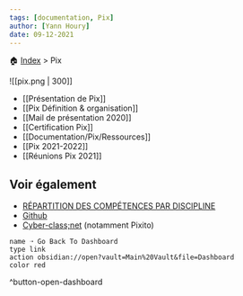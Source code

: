 ```yaml
---
tags: [documentation, Pix]
author: [Yann Houry]
date: 09-12-2021
---
```


🏠 [Index](obsidian://open?vault=Main%20Vault&file=Documentation%2FDocumentation%20TOC) > Pix

![[pix.png | 300]]

- [[Présentation de Pix]]
- [[Pix Définition & organisation]]
- [[Mail de présentation 2020]]
- [[Certification Pix]]
- [[Documentation/Pix/Ressources]]
- [[Pix 2021-2022]]
- [[Réunions Pix 2021]]

## Voir également
- [RÉPARTITION DES COMPÉTENCES PAR DISCIPLINE](https://docs.google.com/spreadsheets/d/1WRItMdSiRnayrtzcjbKDtAZF4J5fqylEvYplb9QYTVc/edit#gid=0)
- [Github](https://github.com/1024pix/pix)
- [Cyber-class;net](https://www.cyber-class.net/) (notamment Pixito)

```button
name ➝ Go Back To Dashboard
type link
action obsidian://open?vault=Main%20Vault&file=Dashboard
color red 
```
^button-open-dashboard
